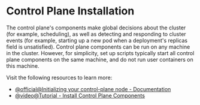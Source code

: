 # Control Plane Installation

The control plane's components make global decisions about the cluster (for example, scheduling), as well as detecting and responding to cluster events (for example, starting up a new pod when a deployment's replicas field is unsatisfied). Control plane components can be run on any machine in the cluster. However, for simplicity, set up scripts typically start all control plane components on the same machine, and do not run user containers on this machine.

Visit the following resources to learn more:

- [@official@Initializing your control-plane node - Documentation](https://kubernetes.io/docs/setup/production-environment/tools/kubeadm/create-cluster-kubeadm/#initializing-your-control-plane-node)
- [@video@Tutorial - Install Control Plane Components](https://www.youtube.com/watch?v=IUwuyZ5ReF0)
